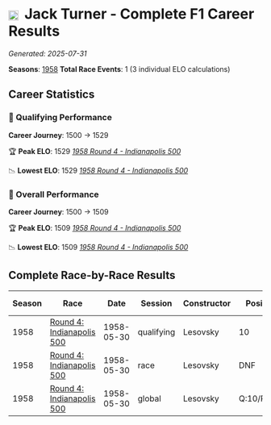 # <img src="https://upload.wikimedia.org/wikipedia/commons/a/a4/Flag_of_the_United_States.svg" alt="United States" width="20" height="auto" style="vertical-align: middle; margin-right: 5px;" onerror="this.outerHTML='🇺🇸'; this.style.marginRight='5px';"/> Jack Turner - Complete F1 Career Results

*Generated: 2025-07-31*

**Seasons**: [1958](../seasons/1958-season-report)
**Total Race Events**: 1 (3 individual ELO calculations)

## Career Statistics

### 🏁 Qualifying Performance
**Career Journey**: 1500 → 1529

🏆 **Peak ELO**: 1529
   *[1958 Round 4 - Indianapolis 500](../seasons/1958-season-report#round-4-indianapolis-500)*

📉 **Lowest ELO**: 1529
   *[1958 Round 4 - Indianapolis 500](../seasons/1958-season-report#round-4-indianapolis-500)*

### 🌟 Overall Performance
**Career Journey**: 1500 → 1509

🏆 **Peak ELO**: 1509
   *[1958 Round 4 - Indianapolis 500](../seasons/1958-season-report#round-4-indianapolis-500)*

📉 **Lowest ELO**: 1509
   *[1958 Round 4 - Indianapolis 500](../seasons/1958-season-report#round-4-indianapolis-500)*


## Complete Race-by-Race Results

| Season | Race | Date | Session | Constructor | Position | Starting ELO | ELO Change | Final ELO | Teammate |
|--------|------|------|---------|-------------|----------|--------------|------------|-----------|----------|
| 1958 | [Round 4: Indianapolis 500](../seasons/1958-season-report#round-4-indianapolis-500) | 1958-05-30 | qualifying | Lesovsky | 10 | 1500 | +29 | 1529 | <img src="https://upload.wikimedia.org/wikipedia/commons/a/a4/Flag_of_the_United_States.svg" alt="United States" width="20" height="auto" style="vertical-align: middle; margin-right: 5px;" onerror="this.outerHTML='🇺🇸'; this.style.marginRight='5px';"/> Rodger Ward |
| 1958 | [Round 4: Indianapolis 500](../seasons/1958-season-report#round-4-indianapolis-500) | 1958-05-30 | race | Lesovsky | DNF | 1500 | N/A | 1500 | <img src="https://upload.wikimedia.org/wikipedia/commons/a/a4/Flag_of_the_United_States.svg" alt="United States" width="20" height="auto" style="vertical-align: middle; margin-right: 5px;" onerror="this.outerHTML='🇺🇸'; this.style.marginRight='5px';"/> Rodger Ward |
| 1958 | [Round 4: Indianapolis 500](../seasons/1958-season-report#round-4-indianapolis-500) | 1958-05-30 | global | Lesovsky | Q:10/R:DNF | 1500 | +9 | 1509 | <img src="https://upload.wikimedia.org/wikipedia/commons/a/a4/Flag_of_the_United_States.svg" alt="United States" width="20" height="auto" style="vertical-align: middle; margin-right: 5px;" onerror="this.outerHTML='🇺🇸'; this.style.marginRight='5px';"/> Rodger Ward |
